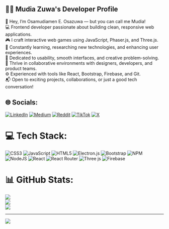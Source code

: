 <h2>👨‍💻 Mudia Zuwa's Developer Profile</h2>

👋 Hey, I’m Osamudiamen E. Osazuwa — but you can call me Mudia!<br>
💻 Frontend developer passionate about building clean, responsive web applications.<br>
🎮 I craft interactive web games using JavaScript, Phaser.js, and Three.js.<br>
🧠 Constantly learning, researching new technologies, and enhancing user experiences.<br>
🎨 Dedicated to usability, smooth interfaces, and creative problem-solving.<br>
🤝 Thrive in collaborative environments with designers, developers, and product teams.<br>
⚙️ Experienced with tools like React, Bootstrap, Firebase, and Git.<br>
📬 Open to exciting projects, collaborations, or just a good tech conversation!<br>


## 🌐 Socials:
[![LinkedIn](https://img.shields.io/badge/LinkedIn-%230077B5.svg?logo=linkedin&logoColor=white)](https://linkedin.com/in/mudiazuwa) [![Medium](https://img.shields.io/badge/Medium-12100E?logo=medium&logoColor=white)](https://medium.com/@mudiazuwa) [![Reddit](https://img.shields.io/badge/Reddit-%23FF4500.svg?logo=Reddit&logoColor=white)](https://reddit.com/user/Mudia_Zuwa) [![TikTok](https://img.shields.io/badge/TikTok-%23000000.svg?logo=TikTok&logoColor=white)](https://tiktok.com/@mudiazuwa) [![X](https://img.shields.io/badge/X-black.svg?logo=X&logoColor=white)](https://x.com/mudia_zuwa) 

# 💻 Tech Stack:
![CSS3](https://img.shields.io/badge/css3-%231572B6.svg?style=for-the-badge&logo=css3&logoColor=white) ![JavaScript](https://img.shields.io/badge/javascript-%23323330.svg?style=for-the-badge&logo=javascript&logoColor=%23F7DF1E) ![HTML5](https://img.shields.io/badge/html5-%23E34F26.svg?style=for-the-badge&logo=html5&logoColor=white) ![Electron.js](https://img.shields.io/badge/Electron-191970?style=for-the-badge&logo=Electron&logoColor=white) ![Bootstrap](https://img.shields.io/badge/bootstrap-%238511FA.svg?style=for-the-badge&logo=bootstrap&logoColor=white) ![NPM](https://img.shields.io/badge/NPM-%23CB3837.svg?style=for-the-badge&logo=npm&logoColor=white) ![NodeJS](https://img.shields.io/badge/node.js-6DA55F?style=for-the-badge&logo=node.js&logoColor=white) ![React](https://img.shields.io/badge/react-%2320232a.svg?style=for-the-badge&logo=react&logoColor=%2361DAFB) ![React Router](https://img.shields.io/badge/React_Router-CA4245?style=for-the-badge&logo=react-router&logoColor=white) ![Three js](https://img.shields.io/badge/threejs-black?style=for-the-badge&logo=three.js&logoColor=white) ![Firebase](https://img.shields.io/badge/firebase-a08021?style=for-the-badge&logo=firebase&logoColor=ffcd34)
# 📊 GitHub Stats:
![](https://github-readme-stats.vercel.app/api?username=MudiaZuwa&theme=react&hide_border=false&include_all_commits=true&count_private=true)<br/>
![](https://nirzak-streak-stats.vercel.app/?user=MudiaZuwa&theme=react&hide_border=false)<br/>
![](https://github-readme-stats.vercel.app/api/top-langs/?username=MudiaZuwa&theme=react&hide_border=false&include_all_commits=true&count_private=true&layout=compact)


---
[![](https://visitcount.itsvg.in/api?id=MudiaZuwa&icon=0&color=0)](https://visitcount.itsvg.in)

<!-- Proudly created with GPRM ( https://gprm.itsvg.in ) -->
